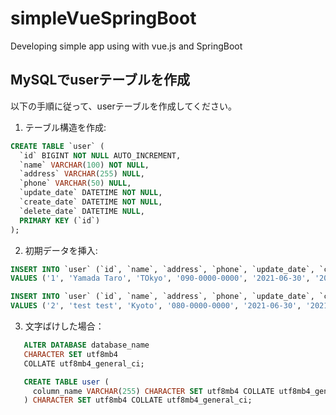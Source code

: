 # simpleVueSpringBoot
Developing simple app using with vue.js and SpringBoot 


## MySQLでuserテーブルを作成

以下の手順に従って、userテーブルを作成してください。

1. テーブル構造を作成:

```sql
CREATE TABLE `user` (
  `id` BIGINT NOT NULL AUTO_INCREMENT,
  `name` VARCHAR(100) NOT NULL,
  `address` VARCHAR(255) NULL,
  `phone` VARCHAR(50) NULL,
  `update_date` DATETIME NOT NULL,
  `create_date` DATETIME NOT NULL,
  `delete_date` DATETIME NULL,
  PRIMARY KEY (`id`)
);
```

2. 初期データを挿入:

```sql
INSERT INTO `user` (`id`, `name`, `address`, `phone`, `update_date`, `create_date`)
VALUES ('1', 'Yamada Taro', 'TOkyo', '090-0000-0000', '2021-06-30', '2021-06-30');

INSERT INTO `user` (`id`, `name`, `address`, `phone`, `update_date`, `create_date`)
VALUES ('2', 'test test', 'Kyoto', '080-0000-0000', '2021-06-30', '2021-06-30');

```

3. 文字ばけした場合：
```sql
   ALTER DATABASE database_name
   CHARACTER SET utf8mb4
   COLLATE utf8mb4_general_ci;

```

```sql
   CREATE TABLE user (
     column_name VARCHAR(255) CHARACTER SET utf8mb4 COLLATE utf8mb4_general_ci
   ) CHARACTER SET utf8mb4 COLLATE utf8mb4_general_ci;
```
